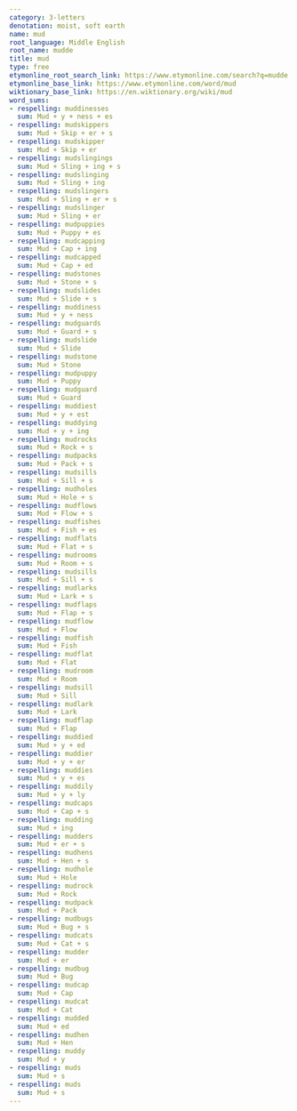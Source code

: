 ```yaml
---
category: 3-letters
denotation: moist, soft earth
name: mud
root_language: Middle English
root_name: mudde
title: mud
type: free
etymonline_root_search_link: https://www.etymonline.com/search?q=mudde
etymonline_base_link: https://www.etymonline.com/word/mud
wiktionary_base_link: https://en.wiktionary.org/wiki/mud
word_sums:
- respelling: muddinesses
  sum: Mud + y + ness + es
- respelling: mudskippers
  sum: Mud + Skip + er + s
- respelling: mudskipper
  sum: Mud + Skip + er
- respelling: mudslingings
  sum: Mud + Sling + ing + s
- respelling: mudslinging
  sum: Mud + Sling + ing
- respelling: mudslingers
  sum: Mud + Sling + er + s
- respelling: mudslinger
  sum: Mud + Sling + er
- respelling: mudpuppies
  sum: Mud + Puppy + es
- respelling: mudcapping
  sum: Mud + Cap + ing
- respelling: mudcapped
  sum: Mud + Cap + ed
- respelling: mudstones
  sum: Mud + Stone + s
- respelling: mudslides
  sum: Mud + Slide + s
- respelling: muddiness
  sum: Mud + y + ness
- respelling: mudguards
  sum: Mud + Guard + s
- respelling: mudslide
  sum: Mud + Slide
- respelling: mudstone
  sum: Mud + Stone
- respelling: mudpuppy
  sum: Mud + Puppy
- respelling: mudguard
  sum: Mud + Guard
- respelling: muddiest
  sum: Mud + y + est
- respelling: muddying
  sum: Mud + y + ing
- respelling: mudrocks
  sum: Mud + Rock + s
- respelling: mudpacks
  sum: Mud + Pack + s
- respelling: mudsills
  sum: Mud + Sill + s
- respelling: mudholes
  sum: Mud + Hole + s
- respelling: mudflows
  sum: Mud + Flow + s
- respelling: mudfishes
  sum: Mud + Fish + es
- respelling: mudflats
  sum: Mud + Flat + s
- respelling: mudrooms
  sum: Mud + Room + s
- respelling: mudsills
  sum: Mud + Sill + s
- respelling: mudlarks
  sum: Mud + Lark + s
- respelling: mudflaps
  sum: Mud + Flap + s
- respelling: mudflow
  sum: Mud + Flow
- respelling: mudfish
  sum: Mud + Fish
- respelling: mudflat
  sum: Mud + Flat
- respelling: mudroom
  sum: Mud + Room
- respelling: mudsill
  sum: Mud + Sill
- respelling: mudlark
  sum: Mud + Lark
- respelling: mudflap
  sum: Mud + Flap
- respelling: muddied
  sum: Mud + y + ed
- respelling: muddier
  sum: Mud + y + er
- respelling: muddies
  sum: Mud + y + es
- respelling: muddily
  sum: Mud + y + ly
- respelling: mudcaps
  sum: Mud + Cap + s
- respelling: mudding
  sum: Mud + ing
- respelling: mudders
  sum: Mud + er + s
- respelling: mudhens
  sum: Mud + Hen + s
- respelling: mudhole
  sum: Mud + Hole
- respelling: mudrock
  sum: Mud + Rock
- respelling: mudpack
  sum: Mud + Pack
- respelling: mudbugs
  sum: Mud + Bug + s
- respelling: mudcats
  sum: Mud + Cat + s
- respelling: mudder
  sum: Mud + er
- respelling: mudbug
  sum: Mud + Bug
- respelling: mudcap
  sum: Mud + Cap
- respelling: mudcat
  sum: Mud + Cat
- respelling: mudded
  sum: Mud + ed
- respelling: mudhen
  sum: Mud + Hen
- respelling: muddy
  sum: Mud + y
- respelling: muds
  sum: Mud + s
- respelling: muds
  sum: Mud + s
---
```


